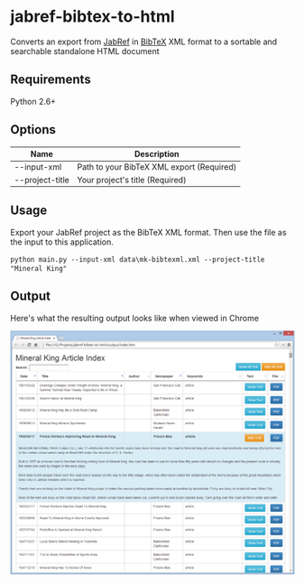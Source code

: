 jabref-bibtex-to-html
=====================

Converts an export from [JabRef](http://jabref.sourceforge.net/) in [BibTeX](http://bibtexml.sourceforge.net/) XML format to a sortable and searchable standalone HTML document

Requirements
------------

  Python 2.6+

Options
-------

|Name             |Description                                |
|-----------------|-------------------------------------------|
| --input-xml     | Path to your BibTeX XML export (Required) |
| --project-title | Your project's title (Required)           |

Usage
-----

Export your JabRef project as the BibTeX XML format. Then use the file as the input to this application.

```
python main.py --input-xml data\mk-bibtexml.xml --project-title "Mineral King"
```

Output
------

Here's what the resulting output looks like when viewed in Chrome

![Screenshot](screenshot.png "Screenshot")
